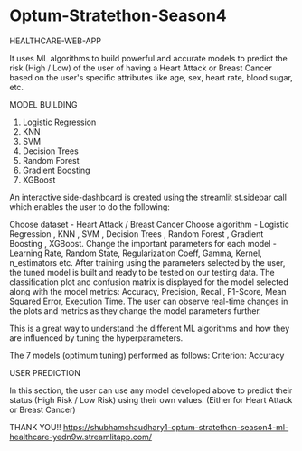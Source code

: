 # Optum-Stratethon-Season4
HEALTHCARE-WEB-APP

It uses ML algorithms to build powerful and accurate models to predict the risk (High / Low) of the user of having a Heart Attack or Breast Cancer based on the user's specific attributes like age, sex, heart rate, blood sugar, etc.

MODEL BUILDING
1. Logistic Regression 
2. KNN
3. SVM 
4. Decision Trees 
5. Random Forest 
6. Gradient Boosting 
7. XGBoost

An interactive side-dashboard is created using the streamlit st.sidebar call which enables the user to do the following:

Choose dataset - Heart Attack / Breast Cancer
Choose algorithm - Logistic Regression , KNN , SVM , Decision Trees , Random Forest , Gradient Boosting , XGBoost.
Change the important parameters for each model - Learning Rate, Random State, Regularization Coeff, Gamma, Kernel, n_estimators etc.
After training using the parameters selected by the user, the tuned model is built and ready to be tested on our testing data. The classification plot and confusion matrix is displayed for the model selected along with the model metrics: Accuracy, Precision, Recall, F1-Score, Mean Squared Error, Execution Time. The user can observe real-time changes in the plots and metrics as they change the model parameters further.

This is a great way to understand the different ML algorithms and how they are influenced by tuning the hyperparameters.

The 7 models (optimum tuning) performed as follows:
Criterion: Accuracy

USER PREDICTION

In this section, the user can use any model developed above to predict their status (High Risk / Low Risk) using their own values. (Either for Heart Attack or Breast Cancer)

THANK YOU!!
https://shubhamchaudhary1-optum-stratethon-season4-ml-healthcare-yedn9w.streamlitapp.com/
